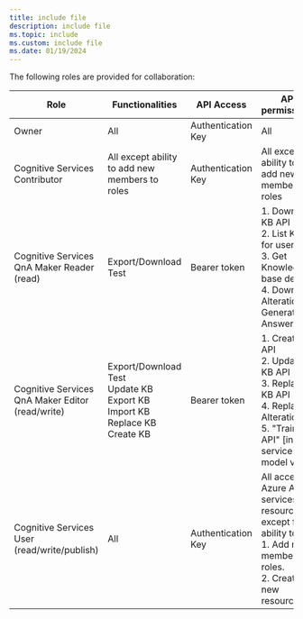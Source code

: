 ```yaml
---
title: include file
description: include file
ms.topic: include
ms.custom: include file
ms.date: 01/19/2024
---
```


The following roles are provided for collaboration:

|Role|Functionalities|API Access|API permissions|
|--|--|--|--|
|Owner|All|Authentication Key|All|
|Cognitive Services Contributor|All except ability to add new members to roles|Authentication Key|All except ability to add new members to roles|
|Cognitive Services QnA Maker Reader<br>(read)|Export/Download<br>Test|Bearer token|1. Download KB API<br>2. List KBs for user API<br>3. Get Knowledge base details<br>4. Download Alterations<br>Generate Answer |
|Cognitive Services QnA Maker Editor<br>(read/write)|Export/Download<br>Test<br>Update KB<br>Export KB<br>Import KB<br>Replace KB<br>Create KB|Bearer token|1. Create KB API<br>2. Update KB API<br>3. Replace KB API<br>4. Replace Alterations<br>5. "Train API" [in new service model v5]|
|Cognitive Services User<br>(read/write/publish)|All|Authentication Key|All access to Azure AI services resource except for ability to: <br>1. Add new members to roles.<br>2. Create new resources.|
